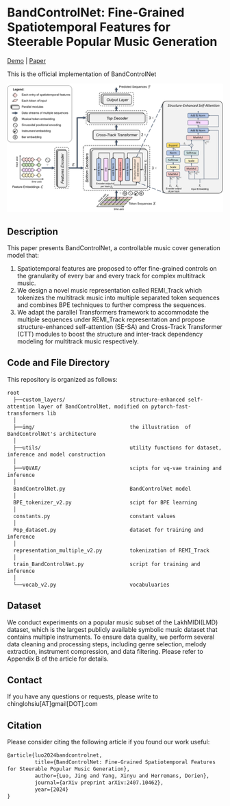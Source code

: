 # BandControlNet: Fine-Grained Spatiotemporal Features for Steerable Popular Music Generation
[Demo](https://chinglohsiu.github.io/files/bandcontrolnet.html) | [Paper](https://arxiv.org/abs/2407.10462)


This is the official implementation of BandControlNet

<img alt="BandControlNet architecture" src="img/model_overall.png">

## Description
This paper presents BandControlNet, a controllable music cover generation model that:
1. Spatiotemporal features are proposed to offer fine-grained controls on the granularity of every bar and every track for complex multitrack music.
2. We design a novel music representation called REMI_Track which tokenizes the multitrack music into multiple separated token sequences and combines BPE techniques to further compress the sequences.
3. We adapt the parallel Transformers framework to accommodate the multiple sequences under REMI_Track representation and propose structure-enhanced self-attention (SE-SA) and Cross-Track Transformer (CTT) modules to boost the structure and inter-track dependency modeling for multitrack music respectively.

## Code and File Directory
This repository is organized as follows:
```
root
  ├──custom_layers/                     structure-enhanced self-attention layer of BandControlNet, modified on pytorch-fast-transformers lib
  │    
  ├──img/                               the illustration  of BandControlNet's architecture
  │    
  ├──utils/                             utility functions for dataset, inference and model construction
  │    
  ├──VQVAE/                             scipts for vq-vae training and inference
  │   
  BandControlNet.py                     BandControlNet model
  │   
  BPE_tokenizer_v2.py                   scipt for BPE learning
  │   
  constants.py                          constant values
  │   
  Pop_dataset.py                        dataset for training and inference
  │   
  representation_multiple_v2.py         tokenization of REMI_Track    
  │   
  train_BandControlNet.py               script for training and inference    
  │ 
  └──vocab_v2.py                        vocabuluaries
```

## Dataset
We conduct experiments on a popular music subset of the LakhMIDI(LMD) dataset, which is the largest publicly available symbolic music dataset that contains multiple instruments. To ensure data quality, we perform several data cleaning and processing steps, including genre selection, melody extraction, instrument compression, and data filtering. Please refer to Appendix B of the article for details.

## Contact
If you have any questions or requests, please write to chinglohsiu[AT]gmail[DOT].com


## Citation
Please consider citing the following article if you found our work useful:
```
@article{luo2024bandcontrolnet,
         title={BandControlNet: Fine-Grained Spatiotemporal Features for Steerable Popular Music Generation}, 
         author={Luo, Jing and Yang, Xinyu and Herremans, Dorien},
         journal={arXiv preprint arXiv:2407.10462},
         year={2024}
}
```